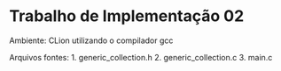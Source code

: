 # Trabalho de Implementação 02

Ambiente: CLion utilizando o compilador gcc

Arquivos fontes:
    1. generic_collection.h
    2. generic_collection.c
    3. main.c